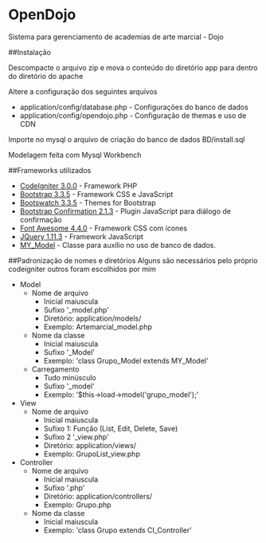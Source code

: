 # OpenDojo
Sistema para gerenciamento de academias de arte marcial - Dojo

##Instalação

Descompacte o arquivo zip e mova o conteúdo do diretório app para dentro do diretório do apache

Altere a configuração dos seguintes arquivos

* application/config/database.php - Configurações do banco de dados
* application/config/opendojo.php - Configuração de themas e uso de CDN

Importe no mysql o arquivo de criação do banco de dados BD/install.sql

Modelagem feita com Mysql Workbench

##Frameworks utilizados
* [CodeIgniter 3.0.0](http://www.codeigniter.com/) - Framework PHP
* [Bootstrap 3.3.5](http://getbootstrap.com/) - Framework CSS e JavaScript
* [Bootswatch 3.3.5](http://bootswatch.com/) - Themes for Bootstrap
* [Bootstrap Confirmation 2.1.3](https://github.com/mistic100/Bootstrap-Confirmation) - Plugin JavaScript para diálogo de confirmação
* [Font Awesome 4.4.0](http://fortawesome.github.io/Font-Awesome/) - Framework CSS com ícones
* [JQuery 1.11.3](https://jquery.com/) - Framework JavaScript
* [MY_Model](https://github.com/avenirer/CodeIgniter-MY_Model) - Classe para auxílio no uso de banco de dados.


##Padronização de nomes e diretórios
Alguns são necessários pelo próprio codeigniter outros foram escolhidos por mim


* Model
  * Nome de arquivo
    * Inicial maiuscula
    * Sufixo '_model.php'
    * Diretório: application/models/
    * Exemplo: Artemarcial_model.php
  * Nome da classe
    * Inicial maiuscula
    * Sufixo '_Model'
    * Exemplo: 'class Grupo_Model extends MY_Model'
  * Carregamento
    * Tudo minúsculo
    * Sufixo '_model'
    * Exemplo: '$this->load->model('grupo_model');'
* View
  * Nome de arquivo
    * Inicial maiuscula
    * Sufixo 1: Função (List, Edit, Delete, Save)
    * Sufixo 2 '_view.php'
    * Diretório: application/views/
    * Exemplo: GrupoList_view.php
* Controller
  * Nome de arquivo
    * Inicial maiuscula
    * Sufixo '.php'
    * Diretório: application/controllers/
    * Exemplo: Grupo.php
  * Nome da classe
    * Inicial maiuscula
    * Exemplo: 'class Grupo extends CI_Controller'


